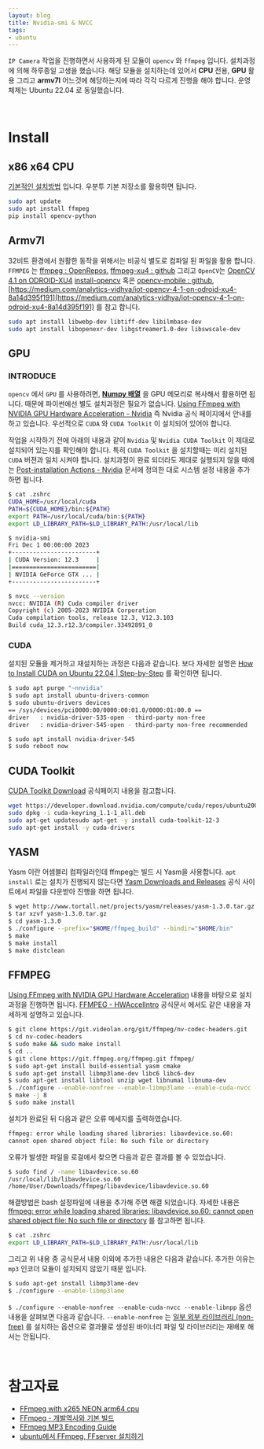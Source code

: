 ```yaml
---
layout: blog
title: Nvidia-smi & NVCC
tags:
- ubuntu
---
```


`IP Camera` 작업을 진행하면서 사용하게 된 모듈이 `opencv` 와 `ffmpeg` 입니다. 설치과정에 의해 하루종일 고생을 했습니다. 해당 모듈을 설치하는데 있어서 **CPU** 전용, **GPU** 활용 그리고 **armv7l** 어느것에 해당하는지에 따라 각각 다르게 진행을 해야 합니다. 운영체제는 Ubuntu 22.04 로 동일했습니다.

<br/>

# **Install**
## x86 x64 CPU
[기본적인 설치방법](https://phoenixnap.com/kb/install-ffmpeg-ubuntu) 입니다. 우분투 기본 저장소를 활용하면 됩니다.
```bash
sudo apt update
sudo apt install ffmpeg
pip install opencv-python
```

## Armv7l
32비트 환경에서 원활한 동작을 위해서는 비공식 별도로 컴파일 된 파일을 활용 합니다. `FFMPEG` 는 [ffmpeg : OpenRepos.](https://openrepos.net/content/sailffmpg/ffmpeg) [ffmpeg-xu4 : github](https://github.com/teacupx/ffmpeg-xu4) 그리고 `OpenCV`는 [OpenCV 4.1 on ODROID-XU4](https://github.com/zmacario/OpenCV-4.1-on-ODROID-XU4) [install-opencv](https://github.com/sgjava/install-opencv#install-opencv) 혹은 [opencv-mobile : github](https://github.com/nihui/opencv-mobile), [https://medium.com/analytics-vidhya/iot-opencv-4-1-on-odroid-xu4-8a14d395f191](https://medium.com/analytics-vidhya/iot-opencv-4-1-on-odroid-xu4-8a14d395f191) 를 참고 합니다.
```bash
sudo apt install libwebp-dev libtiff-dev libilmbase-dev 
sudo apt install libopenexr-dev libgstreamer1.0-dev libswscale-dev
```

## GPU
### INTRODUCE
`opencv` 에서 `GPU` 를 사용하려면, **[Numpy 배열](https://gr-st-dev.tistory.com/911)** 을 GPU 메모리로 복사해서 활용하면 됩니다. 때문에 파이썬에선 별도 설치과정은 필요가 없습니다. [Using FFmpeg with NVIDIA GPU Hardware Acceleration - Nvidia](https://docs.nvidia.com/video-technologies/video-codec-sdk/12.1/ffmpeg-with-nvidia-gpu/index.html) 즉 Nvidia 공식 페이지에서 안내를 하고 있습니다. 우선적으로 `CUDA` 와 `CUDA Toolkit` 이 설치되어 있어야 합니다.

작업을 시작하기 전에 아래의 내용과 같이 `Nvidia` 및 `Nvidia CUDA Toolkit` 이 제대로 설치되어 있는지를 확인해야 합니다. 특히 `CUDA Toolkit` 을 설치할때는 미리 설치된 `CUDA` 버젼과 일치 시켜야 합니다. 설치과정이 완료 되더라도 제대로 실행되지 않을 때에는 [Post-installation Actions - Nvidia](https://docs.nvidia.com/cuda/cuda-installation-guide-linux/index.html#post-installation-actions) 문서에 정의한 대로 시스템 설정 내용을 추가하면 됩니다.

```bash
$ cat .zshrc
CUDA_HOME=/usr/local/cuda
PATH=${CUDA_HOME}/bin:${PATH}
export PATH=/usr/local/cuda/bin:${PATH}
export LD_LIBRARY_PATH=$LD_LIBRARY_PATH:/usr/local/lib

$ nvidia-smi 
Fri Dec 1 00:00:00 2023       
+------------------------+
| CUDA Version: 12.3     |
|========================|
| NVIDIA GeForce GTX ... |
+------------------------+

$ nvcc --version
nvcc: NVIDIA (R) Cuda compiler driver
Copyright (c) 2005-2023 NVIDIA Corporation
Cuda compilation tools, release 12.3, V12.3.103
Build cuda_12.3.r12.3/compiler.33492891_0
```

### CUDA
설치된 모듈을 제거하고 재설치하는 과정은 다음과 같습니다. 보다 자세한 설명은 [How to Install CUDA on Ubuntu 22.04 | Step-by-Step](https://www.cherryservers.com/blog/install-cuda-ubuntu) 를 확인하면 됩니다.

```bash
$ sudo apt purge "~nnvidia"
$ sudo apt install ubuntu-drivers-common
$ sudo ubuntu-drivers devices
== /sys/devices/pci0000:00/0000:00:01.0/0000:01:00.0 ==
driver   : nvidia-driver-535-open - third-party non-free
driver   : nvidia-driver-545-open - third-party non-free recommended

$ sudo apt install nvidia-driver-545
$ sudo reboot now
```

## CUDA Toolkit
[CUDA Toolkit Download](https://developer.nvidia.com/cuda-downloads?target_os=Linux&target_arch=x86_64&Distribution=Ubuntu&target_version=20.04&target_type=deb_network) 공식페이지 내용을 참고합니다.

```bash
wget https://developer.download.nvidia.com/compute/cuda/repos/ubuntu2004/x86_64/cuda-keyring_1.1-1_all.deb
sudo dpkg -i cuda-keyring_1.1-1_all.deb
sudo apt-get updatesudo apt-get -y install cuda-toolkit-12-3
sudo apt-get install -y cuda-drivers
```

## YASM
Yasm 이란 어셈블리 컴파일러인데 ffmpeg는 빌드 시 Yasm을 사용합니다. `apt install` 로는 설치가 진행되지 않는다면 [Yasm Downloads and Releases](https://yasm.tortall.net/Download.html) 공식 사이트에서 파일을 다운받아 진행을 하면 됩니다.
```bash
$ wget http://www.tortall.net/projects/yasm/releases/yasm-1.3.0.tar.gz
$ tar xzvf yasm-1.3.0.tar.gz
$ cd yasm-1.3.0
$ ./configure --prefix="$HOME/ffmpeg_build" --bindir="$HOME/bin"
$ make
$ make install
$ make distclean
```

## FFMPEG
[Using FFmpeg with NVIDIA GPU Hardware Acceleration](https://docs.nvidia.com/video-technologies/video-codec-sdk/12.1/ffmpeg-with-nvidia-gpu/index.html) 내용을 바탕으로 설치과정을 진행하면 됩니다. [FFMPEG - HWAccelIntro](https://trac.ffmpeg.org/wiki/HWAccelIntro) 공식문서 에서도 같은 내용을 자세하게 설명하고 있습니다.

```bash
$ git clone https://git.videolan.org/git/ffmpeg/nv-codec-headers.git
$ cd nv-codec-headers
$ sudo make && sudo make install
$ cd ..
$ git clone https://git.ffmpeg.org/ffmpeg.git ffmpeg/
$ sudo apt-get install build-essential yasm cmake
$ sudo apt-get install libmp3lame-dev libc6 libc6-dev
$ sudo apt-get install libtool unzip wget libnuma1 libnuma-dev
$ ./configure --enable-nonfree --enable-libmp3lame --enable-cuda-nvcc --enable-libnpp --extra-cflags=-I/usr/local/cuda/include --extra-ldflags=-L/usr/local/cuda/lib64 --disable-static --enable-shared
$ make -j 8
$ sudo make install
```

설치가 완료된 뒤 다음과 같은 오류 메세지를 출력하였습니다.
```bash
ffmpeg: error while loading shared libraries: libavdevice.so.60: 
cannot open shared object file: No such file or directory
```

오류가 발생한 파일을 로걸에서 찾으면 다음과 같은 결과를 볼 수 있었습니다.
```bash
$ sudo find / -name libavdevice.so.60
/usr/local/lib/libavdevice.so.60
/home/User/Downloads/ffmpeg/libavdevice/libavdevice.so.60
```

해결방법은 bash 설정파일에 내용을 추가해 주면 해결 되었습니다. 자세한 내용은 [ffmpeg: error while loading shared libraries: libavdevice.so.60: cannot open shared object file: No such file or directory](https://ciilii.com/question/164) 를 참고하면 됩니다.
```bash
$ cat .zshrc
export LD_LIBRARY_PATH=$LD_LIBRARY_PATH:/usr/local/lib
```

그리고 위 내용 중 공식문서 내용 이외에 추가한 내용은 다음과 같습니다. 추가한 이유는 `mp3` 인코더 모듈이 설치되지 않았기 때문 입니다.
```bash
$ sudo apt-get install libmp3lame-dev
$ ./configure --enable-libmp3lame
```

`$ ./configure --enable-nonfree --enable-cuda-nvcc --enable-libnpp` 옵션 내용을 살펴보면 다음과 같습니다. `--enable-nonfree` 는 [일부 외부 라이브러리 (non-free)](https://velog.io/@dashh/ffmpeg-1) 를 설치하는 옵션으로 결과물로 생성된 바이너리 파일 및 라이브러리는 재배포 해서는 안됩니다.

<br/>

# 참고자료
- [FFmpeg with x265 NEON arm64 cpu](https://gist.github.com/rromanchuk/d14901b520e5da3a496efd05b0a9bcf9)
- [FFmpeg - 개발역사와 기본 빌드](https://velog.io/@dashh/ffmpeg-1)
- [FFmpeg MP3 Encoding Guide](https://trac.ffmpeg.org/wiki/Encode/MP3)
- [ubuntu에서 FFmpeg, FFserver 설치하기](https://wnsgml972.github.io/ffmpeg/2018/02/09/ffmpeg_ffserver_config/)
